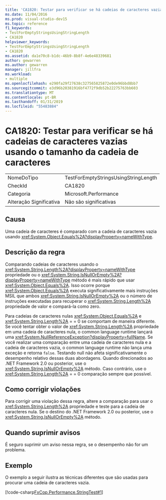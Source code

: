 ```yaml
---
title: 'CA1820: Testar para verificar se há cadeias de caracteres vazias usando o tamanho da cadeia de caracteres'
ms.date: 11/04/2016
ms.prod: visual-studio-dev15
ms.topic: reference
f1_keywords:
- TestForEmptyStringsUsingStringLength
- CA1820
helpviewer_keywords:
- TestForEmptyStringsUsingStringLength
- CA1820
ms.assetid: da1e70c8-b1dc-46b9-8b8f-4e6e48339681
author: gewarren
ms.author: gewarren
manager: jillfra
ms.workload:
- multiple
ms.openlocfilehash: e290fa29f27638c327565825872e0de96bbd8bb7
ms.sourcegitcommit: e3d96b20381916bf4772f9db52b22275763bb603
ms.translationtype: MT
ms.contentlocale: pt-BR
ms.lasthandoff: 01/31/2019
ms.locfileid: "55483884"
---
```

# <a name="ca1820-test-for-empty-strings-using-string-length"></a>CA1820: Testar para verificar se há cadeias de caracteres vazias usando o tamanho da cadeia de caracteres

|||
|-|-|
|NomeDoTipo|TestForEmptyStringsUsingStringLength|
|CheckId|CA1820|
|Categoria|Microsoft.Performance|
|Alteração Significativa|Não são significativas|

## <a name="cause"></a>Causa

Uma cadeia de caracteres é comparado com a cadeia de caracteres vazia usando <xref:System.Object.Equals%2A?displayProperty=nameWithType>.

## <a name="rule-description"></a>Descrição da regra

Comparando cadeias de caracteres usando o <xref:System.String.Length%2A?displayProperty=nameWithType> propriedade ou o <xref:System.String.IsNullOrEmpty%2A?displayProperty=nameWithType> método é mais rápido que usar <xref:System.Object.Equals%2A>. Isso ocorre porque <xref:System.Object.Equals%2A> executa significativamente mais instruções MSIL que ambos <xref:System.String.IsNullOrEmpty%2A> ou o número de instruções executadas para recuperar o <xref:System.String.Length%2A> propriedade de valor e compará-la como zero.

Para cadeias de caracteres nulas <xref:System.Object.Equals%2A> e <xref:System.String.Length%2A> = = 0 se comportam de maneira diferente. Se você tentar obter o valor de <xref:System.String.Length%2A> propriedade em uma cadeia de caracteres nula, o common language runtime lançará uma <xref:System.NullReferenceException?displayProperty=fullName>. Se você realizar uma comparação entre uma cadeia de caracteres nula e a cadeia de caracteres vazia, o common language runtime não lança uma exceção e retorna `false`. Testando null não afeta significativamente o desempenho relativo dessas duas abordagens. Quando direcionados ao .NET Framework 2.0 ou posterior, use o <xref:System.String.IsNullOrEmpty%2A> método. Caso contrário, use o <xref:System.String.Length%2A> = = 0 comparação sempre que possível.

## <a name="how-to-fix-violations"></a>Como corrigir violações

Para corrigir uma violação dessa regra, altere a comparação para usar o <xref:System.String.Length%2A> propriedade e teste para a cadeia de caracteres nula. Se o destino do .NET Framework 2.0 ou posterior, use o <xref:System.String.IsNullOrEmpty%2A> método.

## <a name="when-to-suppress-warnings"></a>Quando suprimir avisos

É seguro suprimir um aviso nessa regra, se o desempenho não for um problema.

## <a name="example"></a>Exemplo

O exemplo a seguir ilustra as técnicas diferentes que são usadas para procurar uma cadeia de caracteres vazia.

[!code-csharp[FxCop.Performance.StringTest#1](../code-quality/codesnippet/CSharp/ca1820-test-for-empty-strings-using-string-length_1.cs)]